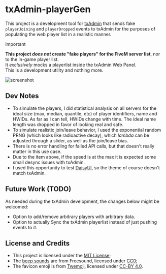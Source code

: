 # txAdmin-playerGen

This project is a development tool for [txAdmin](https://github.com/tabarra/txAdmin) that sends fake `playerJoining` and `playerDropped` events to txAdmin for the purposes of populating the web player list in a realistic manner.  
  
> [!IMPORTANT]
> **This project _does not_ create "fake players" for the FiveM server list**, nor to the in-game player list.  
> It _exclusively_ mocks a playerlist inside the txAdmin Web Panel.  
> This is a development utility and nothing more.

![screenshot](docs_screenshot.png)
  
## Dev Notes
- To simulate the players, I did statistical analysis on all servers for the ideal size (max, median, quantile, etc) of player identifiers, name and HWIDs. As far as I can tell, HWIDs change with time. The ideal name length was dropped in favor of looking real and safe.
- To simulate realistic join/leave behavior, I used the exponential random PRNG (which looks like radioactive decay), which _lambda_ can be adjusted through a slider, as well as the join/leave bias.
- There is no error handling for failed API calls, but that doesn't really matter in this use case.
- Due to the item above, if the speed is at the max it is expected some small desync issues with txAdmin.
- I used this opportunity to test [DaisyUI](https://daisyui.com/), so the theme of course doesn't match txAdmin.

## Future Work (TODO)
As needed during the txAdmin development, the changes below might be welcomed:
- Option to add/remove arbitrary players with arbitrary data.
- Option to actually Sync the txAdmin playerlist instead of just pushing events to it.

## License and Credits
- This project is licensed under the [MIT License](https://github.com/tabarra/txAdmin-playerGen/blob/master/LICENSE);
- The [beep sounds](https://freesound.org/people/unfa/packs/15012/) are from Freesound, licensed under [CC0](https://creativecommons.org/publicdomain/zero/1.0/);
- The favicon emoji is from [Twemoji](https://github.com/twitter/twemoji), licensed under [CC-BY 4.0](https://github.com/twitter/twemoji/blob/master/LICENSE-GRAPHICS).
